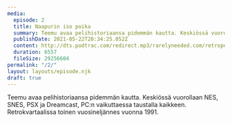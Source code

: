 ```yaml
---
media:
  episode: 2
  title: Naapurin iso poika
  summary: Teemu avaa pelihistoriaansa pidemmän kautta. Keskiössä vuorollaan NES, SNES, PSX ja Dreamcast, PC:n vaikuttaessa taustalla kaikkeen. Retrokvartaalissa toinen vuosineljännes vuonna 1991.
  publishDate: 2021-05-22T20:34:25.052Z
  content: http://dts.podtrac.com/redirect.mp3/rarelyneeded.com/retropelipodcast/Retropelipodcast_2.mp3
  duration: 6557
  fileSize: 29256604
permalink: "/2/"
layout: layouts/episode.njk
draft: true
---
```


Teemu avaa pelihistoriaansa pidemmän kautta. Keskiössä vuorollaan NES, SNES, PSX ja Dreamcast, PC:n vaikuttaessa taustalla kaikkeen. Retrokvartaalissa toinen vuosineljännes vuonna 1991.
